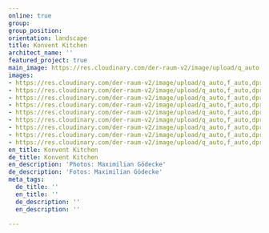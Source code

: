 ```yaml
---
online: true
group: 
group_position: 
orientation: landscape
title: Konvent Kitchen
architect_name: ''
featured_project: true
main_image: https://res.cloudinary.com/der-raum-v2/image/upload/q_auto,f_auto,dpr_auto/v1614947620/Einbaukueche-eiche-Naturstein-holz-edel_zzbe1f_z06l60.jpg
images:
- https://res.cloudinary.com/der-raum-v2/image/upload/q_auto,f_auto,dpr_auto/v1614947621/Einbaukueche-eiche-Naturstein-holz-edel_ygck6q_nwf5wk.jpg
- https://res.cloudinary.com/der-raum-v2/image/upload/q_auto,f_auto,dpr_auto/v1614947647/kuechenzeile-einbau-nach-mass-holz-stein_dt8yzx_snneej.jpg
- https://res.cloudinary.com/der-raum-v2/image/upload/q_auto,f_auto,dpr_auto/v1614947621/Einbaukueche-eiche-pivot-tuer-raumhoch_vnjo19_azmajw.jpg
- https://res.cloudinary.com/der-raum-v2/image/upload/q_auto,f_auto,dpr_auto/v1614947634/holz-lamellen-wandpaneele-design-architektur_zi2igq_scxo87.jpg
- https://res.cloudinary.com/der-raum-v2/image/upload/q_auto,f_auto,dpr_auto/v1614947646/Kuechenzeile-Eiche-Front-Hochwertig_fwj9a1_l3pjvx.jpg
- https://res.cloudinary.com/der-raum-v2/image/upload/q_auto,f_auto,dpr_auto/v1614947642/kueche-nach-mass-kuechenzeile-hochwertig_tj9nfl_zeftfp.jpg
- https://res.cloudinary.com/der-raum-v2/image/upload/q_auto,f_auto,dpr_auto/v1614947659/Spuelbecken-Stein-Holz-Nische-Lamellen-Design-Handwerk_an8lwm_igrdbv.jpg
- https://res.cloudinary.com/der-raum-v2/image/upload/q_auto,f_auto,dpr_auto/v1614947657/Schubladen-auszug-holz-eiche-design-architektur-handwerk_rcx2fr_sa7wqb.jpg
- https://res.cloudinary.com/der-raum-v2/image/upload/q_auto,f_auto,dpr_auto/v1614947653/Naturstein-Arbeitsplatte-Holz-Front-Korpus-lackiert_zeja0s_ohp39b.jpg
en_title: Konvent Kitchen
de_title: Konvent Kitchen
en_description: 'Photos: Maximilian Gödecke'
de_description: 'Fotos: Maximilian Gödecke'
meta_tags:
  de_title: ''
  en_title: ''
  de_description: ''
  en_description: ''

---
```

